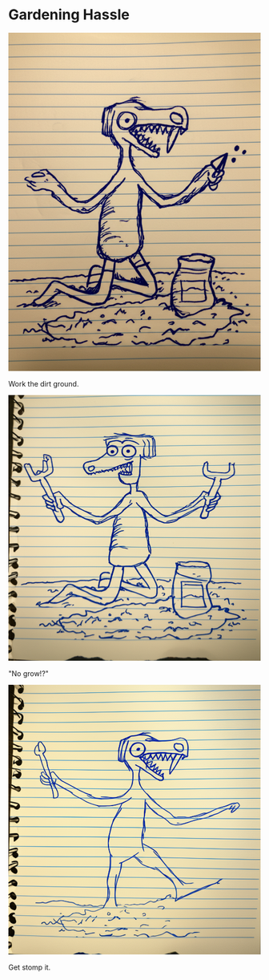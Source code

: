 # Gardening Hassle

![Garrey Goosey kneels in a patch of dirt with a small trowel and a bag of seeds.](gardening-1.png)

Work the dirt ground.

![Garrey Goosey looks angrily at the patch of dirt, holding a broken trowel.](gardening-2.png)

"No grow!?"

![Garrey Goosey stomps angrily on the patch of dirt.](gardening-3.png)

Get stomp it.
